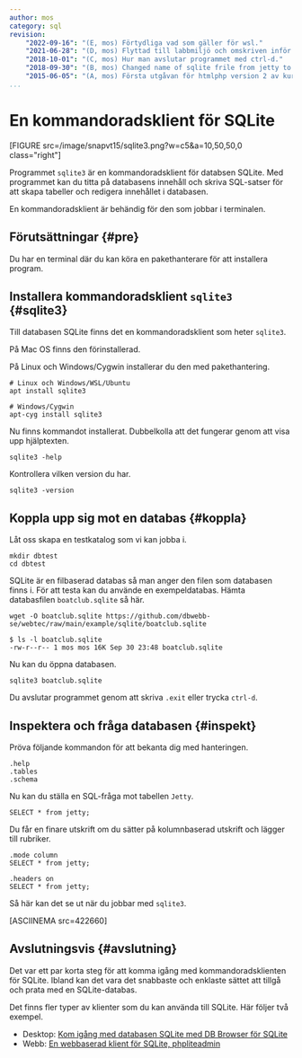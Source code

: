 ```yaml
---
author: mos
category: sql
revision:
    "2022-09-16": "(E, mos) Förtydliga vad som gäller för wsl."
    "2021-06-28": "(D, mos) Flyttad till labbmiljö och omskriven inför webtec-kursen."
    "2018-10-01": "(C, mos) Hur man avslutar programmet med ctrl-d."
    "2018-09-30": "(B, mos) Changed name of sqlite frile from jetty to boatclub."
    "2015-06-05": "(A, mos) Första utgåvan för htmlphp version 2 av kursen."
...
```

En kommandoradsklient för SQLite
==================================

[FIGURE src=/image/snapvt15/sqlite3.png?w=c5&a=10,50,50,0 class="right"]

Programmet `sqlite3` är en kommandoradsklient för databsen SQLite. Med programmet kan du titta på databasens innehåll och skriva SQL-satser för att skapa tabeller och redigera innehållet i databasen.

En kommandoradsklient är behändig för den som jobbar i terminalen.

<!--more-->




Förutsättningar {#pre}
--------------------------------------

Du har en terminal där du kan köra en pakethanterare för att installera program.



Installera kommandoradsklient `sqlite3` {#sqlite3}
--------------------------------------

Till databasen SQLite finns det en kommandoradsklient som heter `sqlite3`.

På Mac OS finns den förinstallerad.

På Linux och Windows/Cygwin installerar du den med pakethantering.

```text
# Linux och Windows/WSL/Ubuntu
apt install sqlite3

# Windows/Cygwin
apt-cyg install sqlite3
```

Nu finns kommandot installerat. Dubbelkolla att det fungerar genom att visa upp hjälptexten.

```text
sqlite3 -help
```

Kontrollera vilken version du har.

```text
sqlite3 -version
```



Koppla upp sig mot en databas {#koppla}
--------------------------------------

Låt oss skapa en testkatalog som vi kan jobba i.

```text
mkdir dbtest
cd dbtest
```

SQLite är en filbaserad databas så man anger den filen som databasen finns i. För att testa kan du använde en exempeldatabas. Hämta databasfilen `boatclub.sqlite` så här.

```text
wget -O boatclub.sqlite https://github.com/dbwebb-se/webtec/raw/main/example/sqlite/boatclub.sqlite

$ ls -l boatclub.sqlite
-rw-r--r-- 1 mos mos 16K Sep 30 23:48 boatclub.sqlite
```

Nu kan du öppna databasen.

```text
sqlite3 boatclub.sqlite
```

Du avslutar programmet genom att skriva `.exit` eller trycka `ctrl-d`.



Inspektera och fråga databasen {#inspekt}
--------------------------------------

Pröva följande kommandon för att bekanta dig med hanteringen.

```text
.help
.tables
.schema
```

Nu kan du ställa en SQL-fråga mot tabellen `Jetty`.

```text
SELECT * from jetty;
```

Du får en finare utskrift om du sätter på kolumnbaserad utskrift och lägger till rubriker.

```text
.mode column
SELECT * from jetty;

.headers on
SELECT * from jetty;
```

Så här kan det se ut när du jobbar med `sqlite3`.

[ASCIINEMA src=422660]



Avslutningsvis {#avslutning}
--------------------------------------

Det var ett par korta steg för att komma igång med kommandoradsklienten för SQLite. Ibland kan det vara det snabbaste och enklaste sättet att tillgå och prata med en SQLite-databas.

Det finns fler typer av klienter som du kan använda till SQLite. Här följer två exempel.

* Desktop: [Kom igång med databasen SQLite med DB Browser för SQLite](kunskap/kom-igang-med-databasen-sqlite-med-db-browser-for-sqlite)
* Webb: [En webbaserad klient för SQLite, phpliteadmin](kunskap/en-webbaserad-klient-for-sqlite-phpliteadmin)
